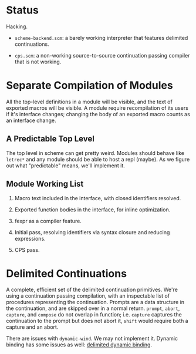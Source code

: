 # Status #
Hacking.

- `scheme-backend.scm`: a barely working interpreter that features
delimited continuations.

- `cps.scm`: a non-working source-to-source continuation passing
compiler that is not working.

# Separate Compilation of Modules #

All the top-level definitions in a module will be visible, and the
text of exported macros will be visible. A module require
recompilation of its users if it's interface changes; changing the
body of an exported macro counts as an interface change.

## A Predictable Top Level ##

The top level in scheme can get pretty weird. Modules should behave
like `letrec*` and any module should be able to host a repl (maybe).
As we figure out what "predictable" means, we'll implement it.

## Module Working List ##

1. Macro text included in the interface, with closed identifiers
   resolved.

2. Exported function bodies in the interface, for inline optimization.

3. fexpr as a compiler feature.

4. Initial pass, resolving identifiers via syntax closure and reducing
   expressions.

5. CPS pass.

# Delimited Continuations #

A complete, efficient set of the delimited continuation primitives.
We're using a continuation passing compilation, with an inspectable
list of procedures representing the continuation. Prompts are a data
structure in the continuation, and are skipped over in a normal
return. `prompt`, `abort`, `capture`, and `compose` do not overlap in
function; i.e. `capture` captures the continuation to the prompt but
does not abort it, `shift` would require both a capture and an abort.

There are issues with `dynamic-wind`. We may not implement it. Dynamic
binding has some issues as well:
[delimited dynamic binding](http://okmij.org/ftp/Computation/dynamic-binding.html#DDBinding).
